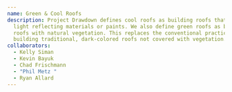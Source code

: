 ```yaml
---
name: Green & Cool Roofs
description: Project Drawdown defines cool roofs as building roofs that use
  light reflecting materials or paints. We also define green roofs as building
  roofs with natural vegetation. This replaces the conventional practice of
  building traditional, dark-colored roofs not covered with vegetation.
collaborators:
  - Kelly Siman
  - Kevin Bayuk
  - Chad Frischmann
  - "Phil Metz "
  - Ryan Allard
---
```

